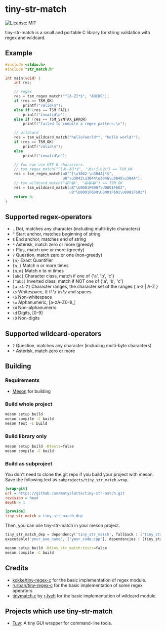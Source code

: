 # tiny-str-match

[![License: MIT](https://img.shields.io/badge/License-MIT-yellow.svg)](https://opensource.org/licenses/MIT)

tiny-str-match is a small and portable C library for string validation with regex and wildcard.

## Example

```c
#include <stdio.h>
#include "str_match.h"

int main(void) {
    int res;

    // regex
    res = tsm_regex_match("^[A-Z]*$", "ABCDE");
    if (res == TSM_OK)
        printf("valid\n");
    else if (res == TSM_FAIL)
        printf("invalid\n");
    else if (res == TSM_SYNTAX_ERROR)
        printf("failed to compile a regex pattern.\n");

    // wildcard
    res = tsm_wildcard_match("hello?world*", "hello world!");
    if (res == TSM_OK)
        printf("valid\n");
    else
        printf("invalid\n");

    // You can use UTF-8 characters.
    // tsm_regex_match("^[あ-お]*$", "あいうえお") == TSM_OK
    res = tsm_regex_match(u8"^[\u3042-\u304A]*$",
                          u8"\u3042\u3044\u3046\u3048\u304A");
    // tsm_wildcard_match("😀?😂", "😀😁😂") == TSM_OK
    res = tsm_wildcard_match(u8"\U0001F600?\U0001F602",
                             u8"\U0001F600\U0001F601\U0001F602")
    return 0;
}
```

## Supported regex-operators

-   `.`         Dot, matches any character (including multi-byte characters)
-   `^`         Start anchor, matches beginning of string
-   `$`         End anchor, matches end of string
-   `*`         Asterisk, match zero or more (greedy)
-   `+`         Plus, match one or more (greedy)
-   `?`         Question, match zero or one (non-greedy)
-   `{n}`       Exact Quantifier
-   `{n,}`      Match n or more times
-   `{n,m}`     Match n to m times
-   `[abc]`     Character class, match if one of {'a', 'b', 'c'}
-   `[^abc]`   Inverted class, match if NOT one of {'a', 'b', 'c'}
-   `[a-zA-Z]` Character ranges, the character set of the ranges { a-z | A-Z }
-   `\s`       Whitespace, \t \f \r \n \v and spaces
-   `\S`       Non-whitespace
-   `\w`       Alphanumeric, [a-zA-Z0-9_]
-   `\W`       Non-alphanumeric
-   `\d`       Digits, [0-9]
-   `\D`       Non-digits

## Supported wildcard-operators

-   `?`         Question, matches any character (including multi-byte characters)
-   `*`         Asterisk, match zero or more

## Building

### Requirements

- [Meson](https://mesonbuild.com/) for building

### Build whole project

```bash
meson setup build
meson compile -C build
meson test -C build
```

### Build library only

```bash
meson setup build -Dtests=false
meson compile -C build
```

### Build as subproject

You don't need to clone the git repo if you build your project with meson.  
Save the following text as `subprojects/tiny_str_match.wrap`.  

```ini
[wrap-git]
url = https://github.com/matyalatte/tiny-str-match.git
revision = head
depth = 1

[provide]
tiny_str_match = tiny_str_match_dep
```

Then, you can use tiny-str-match in your meson project.

```python
tiny_str_match_dep = dependency('tiny_str_match', fallback : ['tiny_str_match', 'tiny_str_match_dep'])
executable('your_exe_name', ['your_code.cpp'], dependencies : [tiny_str_match_dep])
```

```bash
meson setup build -Dtiny_str_match:tests=false
meson compile -C build
```

## Credits

- [kokke/tiny-regex-c](https://github.com/kokke/tiny-regex-c) for the basic implementation of regex module.
- [rurban/tiny-regex-c](https://github.com/rurban/tiny-regex-c) for the basic implementation of some regex operators.
- [tinymatch.c](https://github.com/r-lyeh/tinybits/blob/master/tinymatch.c) by [r-lyeh](https://github.com/r-lyeh) for the basic implementation of wildcard module.

## Projects which use tiny-str-match

- [Tuw](https://github.com/matyalatte/tuw): A tiny GUI wrapper for command-line tools.
